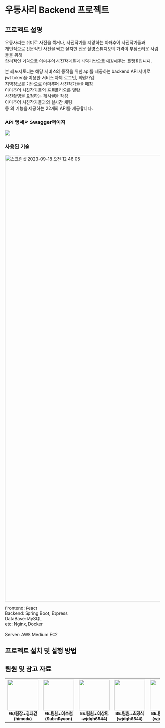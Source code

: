 # 우동사리 Backend 프로젝트 
	
## 프로젝트 설명
우동사리는 취미로 사진을 찍거나, 사진작가를 지망하는 아마추어 사진작가들과 </br>
개인적으로 전문적인 사진을 찍고 싶지만 전문 촬영스튜디오의 가격이 부담스러운 사람들을 위해</br>
합리적인 가격으로 아마추어 사진작과들과 지역기반으로 매칭해주는 플랫폼입니다.  

본 레포지토리는 해당 서비스의 동작을 위한 api를 제공하는 backend API 서버로<br/>
jwt token을 이용한 서비스 자체 로그인, 회원가입<br/>
지역정보를 기반으로 아마추어 사진작가들을 매칭<br/>
아마추어 사진작가들의 포트폴리오를 열람</br>
사진촬영을 요청하는 게시글을 작성</br>
아마추어 사진작가들과의 실시간 채팅</br>
등 의 기능을 제공하는 22개의 API를 제공합니다.<br/>

### API 명세서 Swagger페이지
<a href="he.princip.es/swagger-ui/index.html#"><img src="https://img.shields.io/badge/Swagger-85EA2D?style=for-the-badge&logo=Swagger&logoColor=white"></a>

### 사용된 기술
<img width="1451" alt="스크린샷 2023-09-18 오전 12 46 05" src="https://github.com/UdongSari/backend/assets/67568334/1358e082-235c-4dbf-b635-2900741c987e">

Frontend: React</br>
Backend: Spring Boot, Express</br>
DataBase: MySQL</br>
etc: Nginx, Docker</br>
</br>
Server: AWS Medium EC2</br>
 
## 프로젝트 설치 및 실행 방법


## 팀원 및 참고 자료

<table>
  <tbody>
    <tr>
      <td align="center"><a href="https://github.com/toothlessdev"><img src="https://avatars.githubusercontent.com/u/52105661?v=4" width="100px;" alt=""/><br /><sub><b>FE/팀장 : 김대건 (himodu)</b></sub></a><br /></td>
      <td align="center"><a href="https://github.com/DingX2"><img src="https://avatars.githubusercontent.com/u/96682768?v=4" width="100px;" alt=""/><br /><sub><b>FE 팀원 : 이수현 (SubinPyeon) </b></sub></a><br /></td>
      <td align="center"><a href="https://github.com/lsmin3388"><img src="https://avatars.githubusercontent.com/u/67568334?v=4" width="100px;" alt=""/><br /><sub><b>BE 팀원 : 이상민 (wjdqh6544) </b></sub></a><br /></td>
      <td align="center"><a href="https://github.com/siksik-Choi"><img src="https://avatars.githubusercontent.com/u/80188977?v=4" width="100px;" alt=""/><br /><sub><b>BE 팀원 : 최정식 (wjdqh6544) </b></sub></a><br /></td>
      <td align="center"><a href="https://github.com/himodu"><img src="https://avatars.githubusercontent.com/u/71763322?v=4" width="100px;" alt=""/><br /><sub><b>BE 팀원 : 이동건 (wjdqh6544) </b></sub></a><br /></td>
    </tr>
  </tbody>
</table>
